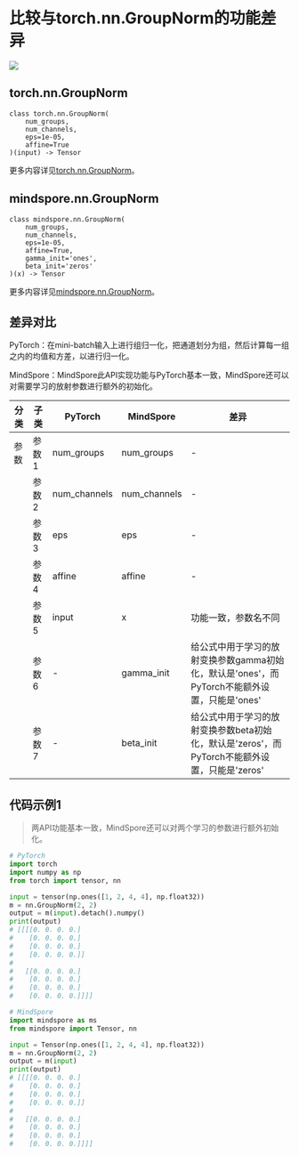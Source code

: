 # 比较与torch.nn.GroupNorm的功能差异

<a href="https://gitee.com/mindspore/docs/blob/r2.0.0-alpha/docs/mindspore/source_zh_cn/note/api_mapping/pytorch_diff/GroupNorm.md" target="_blank"><img src="https://mindspore-website.obs.cn-north-4.myhuaweicloud.com/website-images/r2.0.0-alpha/resource/_static/logo_source.png"></a>

## torch.nn.GroupNorm

```text
class torch.nn.GroupNorm(
    num_groups,
    num_channels,
    eps=1e-05,
    affine=True
)(input) -> Tensor
```

更多内容详见[torch.nn.GroupNorm](https://pytorch.org/docs/1.8.1/generated/torch.nn.GroupNorm.html)。

## mindspore.nn.GroupNorm

```text
class mindspore.nn.GroupNorm(
    num_groups,
    num_channels,
    eps=1e-05,
    affine=True,
    gamma_init='ones',
    beta_init='zeros'
)(x) -> Tensor
```

更多内容详见[mindspore.nn.GroupNorm](https://mindspore.cn/docs/zh-CN/r2.0.0-alpha/api_python/nn/mindspore.nn.GroupNorm.html)。

## 差异对比

PyTorch：在mini-batch输入上进行组归一化，把通道划分为组，然后计算每一组之内的均值和方差，以进行归一化。

MindSpore：MindSpore此API实现功能与PyTorch基本一致，MindSpore还可以对需要学习的放射参数进行额外的初始化。

| 分类 | 子类  | PyTorch      | MindSpore    | 差异                                                         |
| ---- | ----- | ------------ | ------------ | ------------------------------------------------------------ |
| 参数 | 参数1 | num_groups   | num_groups   | -                                                            |
|      | 参数2 | num_channels | num_channels | -                                                            |
|      | 参数3 | eps          | eps          | -                                                            |
|      | 参数4 | affine       | affine       | -                                                            |
|      | 参数5 | input        | x            | 功能一致，参数名不同                                         |
|      | 参数6 | -            | gamma_init   | 给公式中用于学习的放射变换参数gamma初始化，默认是'ones'，而PyTorch不能额外设置，只能是'ones' |
|      | 参数7 | -           | beta_init    | 给公式中用于学习的放射变换参数beta初始化，默认是'zeros'，而PyTorch不能额外设置，只能是'zeros' |

## 代码示例1

> 两API功能基本一致，MindSpore还可以对两个学习的参数进行额外初始化。

```python
# PyTorch
import torch
import numpy as np
from torch import tensor, nn

input = tensor(np.ones([1, 2, 4, 4], np.float32))
m = nn.GroupNorm(2, 2)
output = m(input).detach().numpy()
print(output)
# [[[[0. 0. 0. 0.]
#    [0. 0. 0. 0.]
#    [0. 0. 0. 0.]
#    [0. 0. 0. 0.]]
#
#   [[0. 0. 0. 0.]
#    [0. 0. 0. 0.]
#    [0. 0. 0. 0.]
#    [0. 0. 0. 0.]]]]

# MindSpore
import mindspore as ms
from mindspore import Tensor, nn

input = Tensor(np.ones([1, 2, 4, 4], np.float32))
m = nn.GroupNorm(2, 2)
output = m(input)
print(output)
# [[[[0. 0. 0. 0.]
#    [0. 0. 0. 0.]
#    [0. 0. 0. 0.]
#    [0. 0. 0. 0.]]
#
#   [[0. 0. 0. 0.]
#    [0. 0. 0. 0.]
#    [0. 0. 0. 0.]
#    [0. 0. 0. 0.]]]]
```
